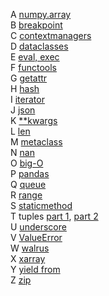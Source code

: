 A [numpy.array](https://youtu.be/gzbmLeaM8gs?t=1855)  
B [breakpoint](https://youtu.be/gzbmLeaM8gs?t=2181)  
C [contextmanagers](https://youtu.be/gzbmLeaM8gs?t=2503)  
D [dataclasses](https://youtu.be/gzbmLeaM8gs?t=2869)  
E [eval, exec](https://youtu.be/gzbmLeaM8gs?t=3173)  
F [functools](https://youtu.be/gzbmLeaM8gs?t=4500)  
G [getattr](https://youtu.be/gzbmLeaM8gs?t=4861)  
H [hash](https://youtu.be/gzbmLeaM8gs?t=5203)  
I [iterator](https://youtu.be/gzbmLeaM8gs?t=5587)  
J [json](https://youtu.be/gzbmLeaM8gs?t=5911)  
K [\*\*kwargs](https://youtu.be/gzbmLeaM8gs?t=7475)  
L [len](https://youtu.be/gzbmLeaM8gs?t=7833)  
M [metaclass](https://youtu.be/gzbmLeaM8gs?t=8152)  
N [nan](https://youtu.be/gzbmLeaM8gs?t=8507)  
O [big-O](https://youtu.be/gzbmLeaM8gs?t=8840)  
P [pandas](https://youtu.be/gzbmLeaM8gs?t=10625)  
Q [queue](https://youtu.be/gzbmLeaM8gs?t=11137)  
R [range](https://youtu.be/gzbmLeaM8gs?t=11559)  
S [staticmethod](https://youtu.be/gzbmLeaM8gs?t=11930)  
T tuples [part 1](https://youtu.be/gzbmLeaM8gs?t=12291), [part 2](https://youtu.be/gzbmLeaM8gs?t=13790)  
U [underscore](https://youtu.be/gzbmLeaM8gs?t=13896)  
V [ValueError](https://youtu.be/gzbmLeaM8gs?t=14221)  
W [walrus](https://youtu.be/gzbmLeaM8gs?t=14577)  
X [xarray](https://youtu.be/gzbmLeaM8gs?t=14915)  
Y [yield from](https://youtu.be/gzbmLeaM8gs?t=15295)  
Z [zip](https://youtu.be/gzbmLeaM8gs?t=15648)  
